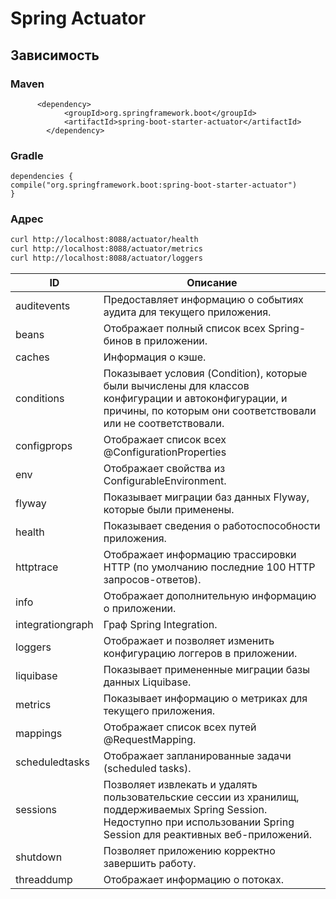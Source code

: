 # Spring Actuator
## Зависимость
### Maven
```text
      <dependency>
            <groupId>org.springframework.boot</groupId>
            <artifactId>spring-boot-starter-actuator</artifactId>
        </dependency>
```
### Gradle
```text
dependencies {
compile("org.springframework.boot:spring-boot-starter-actuator")
}
```

### Адрес
```bash
curl http://localhost:8088/actuator/health
curl http://localhost:8088/actuator/metrics
curl http://localhost:8088/actuator/loggers
```

| ID           | 	Описание                                                                                                                                                              |
|--------------|------------------------------------------------------------------------------------------------------------------------------------------------------------------------|
| auditevents  | Предоставляет информацию о событиях аудита для текущего приложения.                                                                                                    |
|beans| Отображает полный список всех Spring-бинов в приложении.                                                                                                               |                                                                     |
|caches| 	Информация о кэше.                                                                                                                                                    |
|conditions| 	Показывает условия (Condition), которые были вычислены для классов конфигурации и автоконфигурации, и причины, по которым они соответствовали или не соответствовали. |
|configprops| 	Отображает список всех @ConfigurationProperties                                                                                                                       |
|env| 	Отображает свойства из ConfigurableEnvironment.                                                                                                                       |
|flyway| 	Показывает миграции баз данных Flyway, которые были применены.                                                                                                        |
|health| 	Показывает сведения о работоспособности приложения.                                                                                                                   |
|httptrace|	Отображает информацию трассировки HTTP (по умолчанию последние 100 HTTP запросов-ответов).|
|info|	Отображает дополнительную информацию о приложении.|
|integrationgraph|	Граф Spring Integration.|
|loggers|	Отображает и позволяет изменить конфигурацию логгеров в приложении.|
|liquibase	|Показывает примененные миграции базы данных Liquibase.|
|metrics|	Показывает информацию о метриках для текущего приложения.|
|mappings|	Отображает список всех путей @RequestMapping.|
|scheduledtasks	|Отображает запланированные задачи (scheduled tasks).|
|sessions|	Позволяет извлекать и удалять пользовательские сессии из хранилищ, поддерживаемых Spring Session. Недоступно при использовании Spring Session для реактивных веб-приложений.|
|shutdown	|Позволяет приложению корректно завершить работу.|
|threaddump	|Отображает информацию о потоках.|
